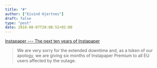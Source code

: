 ```yaml
---
title: "#"
author: ["Eivind Hjertnes"]
draft: false
type: "post"
date: 2018-08-07T20:08:52+02:00
---
```


[Instapaper --- The next
ten years of Instapaper](http://blog.instapaper.com/post/176732408411)

> We are very sorry for the extended downtime and, as a token of our
> apology, we are giving six months of Instapaper Premium to all EU
> users affected by the outage.
